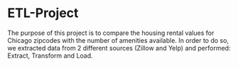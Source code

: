 # ETL-Project

The purpose of this project is to compare the housing rental values for Chicago zipcodes with the number of amenities available. In order to do so, we extracted data from 2 different sources (Zillow and Yelp) and performed: Extract, Transform and Load. 
